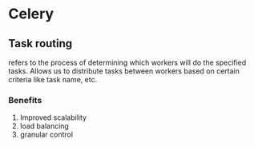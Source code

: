 # Celery

## Task routing
refers to the process of determining which workers will do the specified tasks.
Allows us to distribute tasks between workers based on certain criteria like task name, etc.

### Benefits
1. Improved scalability
2. load balancing
3. granular control

